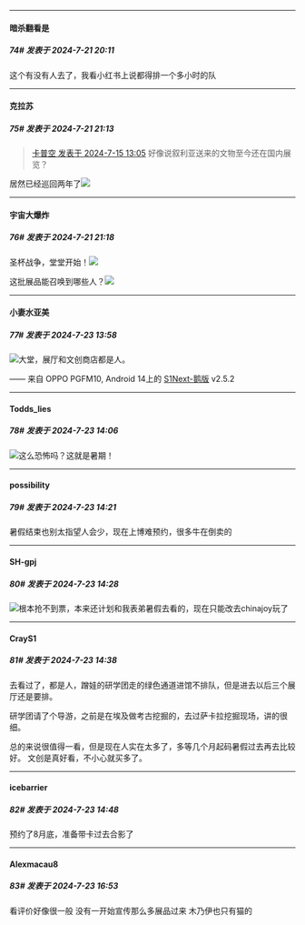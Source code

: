 ﻿
*****

####  暗杀翻看是  
##### 74#       发表于 2024-7-21 20:11

这个有没有人去了，我看小红书上说都得排一个多小时的队


*****

####  克拉苏  
##### 75#       发表于 2024-7-21 21:13

<blockquote><a href="httphttps://bbs.saraba1st.com/2b/forum.php?mod=redirect&amp;goto=findpost&amp;pid=65590377&amp;ptid=2188146" target="_blank">卡普空 发表于 2024-7-15 13:05</a>
好像说叙利亚送来的文物至今还在国内展览？</blockquote>
居然已经巡回两年了<img src="https://static.saraba1st.com/image/smiley/face2017/105.png" referrerpolicy="no-referrer">


*****

####  宇宙大爆炸  
##### 76#       发表于 2024-7-21 21:18

圣杯战争，堂堂开始！<img src="https://static.saraba1st.com/image/smiley/face2017/085.png" referrerpolicy="no-referrer">

这批展品能召唤到哪些人？<img src="https://static.saraba1st.com/image/smiley/face2017/066.png" referrerpolicy="no-referrer">


*****

####  小妻水亚美  
##### 77#       发表于 2024-7-23 13:58

<img src="https://static.saraba1st.com/image/smiley/face2017/068.png" referrerpolicy="no-referrer">大堂，展厅和文创商店都是人。

—— 来自 OPPO PGFM10, Android 14上的 [S1Next-鹅版](https://github.com/ykrank/S1-Next/releases) v2.5.2


*****

####  Todds_lies  
##### 78#       发表于 2024-7-23 14:06

<img src="https://static.saraba1st.com/image/smiley/face2017/009.gif" referrerpolicy="no-referrer">这么恐怖吗？这就是暑期！


*****

####  possibility  
##### 79#       发表于 2024-7-23 14:21

暑假结束也别太指望人会少，现在上博难预约，很多牛在倒卖的


*****

####  SH-gpj  
##### 80#       发表于 2024-7-23 14:28

<img src="https://static.saraba1st.com/image/smiley/face2017/001.png" referrerpolicy="no-referrer">根本抢不到票，本来还计划和我表弟暑假去看的，现在只能改去chinajoy玩了


*****

####  CrayS1  
##### 81#       发表于 2024-7-23 14:38

去看过了，都是人，蹭娃的研学团走的绿色通道进馆不排队，但是进去以后三个展厅还是要排。

研学团请了个导游，之前是在埃及做考古挖掘的，去过萨卡拉挖掘现场，讲的很细。

总的来说很值得一看，但是现在人实在太多了，多等几个月起码暑假过去再去比较好。 文创是真好看，不小心就买多了。


*****

####  icebarrier  
##### 82#       发表于 2024-7-23 14:48

预约了8月底，准备带卡过去合影了


*****

####  Alexmacau8  
##### 83#       发表于 2024-7-23 16:53

看评价好像很一般 没有一开始宣传那么多展品过来 木乃伊也只有猫的

